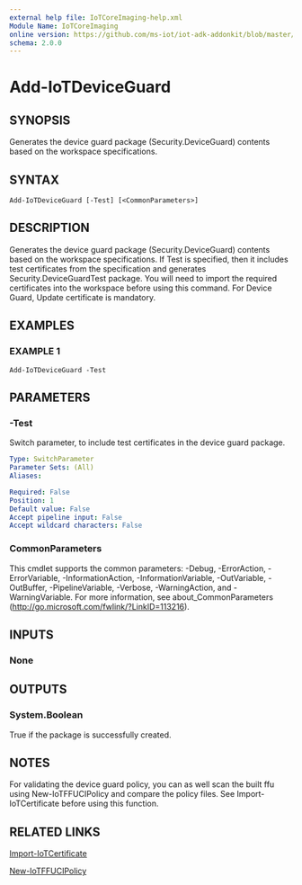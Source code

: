 ```yaml
---
external help file: IoTCoreImaging-help.xml
Module Name: IoTCoreImaging
online version: https://github.com/ms-iot/iot-adk-addonkit/blob/master/Tools/IoTCoreImaging/Docs/Add-IoTDeviceGuard.md
schema: 2.0.0
---
```


# Add-IoTDeviceGuard

## SYNOPSIS
Generates the device guard package (Security.DeviceGuard) contents based on the workspace specifications.

## SYNTAX

```
Add-IoTDeviceGuard [-Test] [<CommonParameters>]
```

## DESCRIPTION
Generates the device guard package (Security.DeviceGuard) contents based on the workspace specifications.
If Test is specified, then it includes test certificates from the specification and generates Security.DeviceGuardTest package.
You will need to import the required certificates into the workspace before using this command.
For Device Guard, Update certificate is mandatory.

## EXAMPLES

### EXAMPLE 1
```
Add-IoTDeviceGuard -Test
```

## PARAMETERS

### -Test
Switch parameter, to include test certificates in the device guard package.

```yaml
Type: SwitchParameter
Parameter Sets: (All)
Aliases:

Required: False
Position: 1
Default value: False
Accept pipeline input: False
Accept wildcard characters: False
```

### CommonParameters
This cmdlet supports the common parameters: -Debug, -ErrorAction, -ErrorVariable, -InformationAction, -InformationVariable, -OutVariable, -OutBuffer, -PipelineVariable, -Verbose, -WarningAction, and -WarningVariable.
For more information, see about_CommonParameters (http://go.microsoft.com/fwlink/?LinkID=113216).

## INPUTS

### None
## OUTPUTS

### System.Boolean
True if the package is successfully created.
## NOTES
For validating the device guard policy, you can as well scan the built ffu using New-IoTFFUCIPolicy and compare the policy files.
See Import-IoTCertificate before using this function.

## RELATED LINKS

[Import-IoTCertificate](Import-IoTCertificate.md)

[New-IoTFFUCIPolicy](New-IoTFFUCIPolicy.md)

